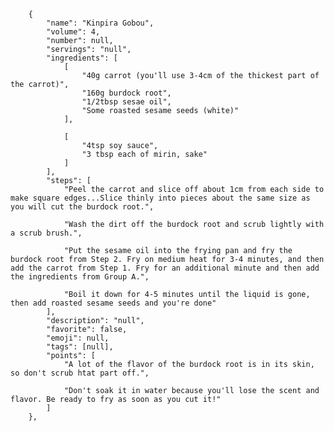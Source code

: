         {
            "name": "Kinpira Gobou",
            "volume": 4,
            "number": null,
            "servings": "null",
            "ingredients": [
                [
                    "40g carrot (you'll use 3-4cm of the thickest part of the carrot)",
                    "160g burdock root",
                    "1/2tbsp sesae oil",
                    "Some roasted sesame seeds (white)"
                ],

                [
                    "4tsp soy sauce",
                    "3 tbsp each of mirin, sake"
                ]
            ],
            "steps": [
                "Peel the carrot and slice off about 1cm from each side to make square edges...Slice thinly into pieces about the same size as you will cut the burdock root.",

                "Wash the dirt off the burdock root and scrub lightly with a scrub brush.",

                "Put the sesame oil into the frying pan and fry the burdock root from Step 2. Fry on medium heat for 3-4 minutes, and then add the carrot from Step 1. Fry for an additional minute and then add the ingredients from Group A.",

                "Boil it down for 4-5 minutes until the liquid is gone, then add roasted sesame seeds and you're done"
            ],
            "description": "null",
            "favorite": false,
            "emoji": null,
            "tags": [null],
            "points": [
                "A lot of the flavor of the burdock root is in its skin, so don't scrub htat part off.",

                "Don't soak it in water because you'll lose the scent and flavor. Be ready to fry as soon as you cut it!"
            ]
        },